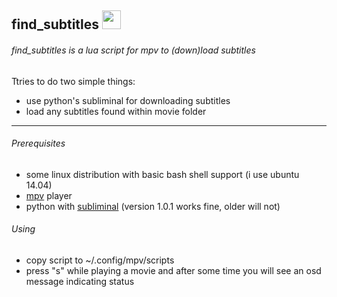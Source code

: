 ## find_subtitles <img src="https://cloud.githubusercontent.com/assets/8236909/9288343/8b64fb36-434a-11e5-980c-bd2cf67cb0a2.jpg" width="30">
###### find_subtitles is a lua script for mpv to (down)load subtitles
Ttries to do two simple things:
* use python's subliminal for downloading subtitles
* load any subtitles found within movie folder

------
###### Prerequisites
* some linux distribution with basic bash shell support (i use ubuntu 14.04)
* [mpv](http://mpv.io) player
* python with [subliminal](https://github.com/Diaoul/subliminal) (version 1.0.1 works fine, older will not)

###### Using
* copy script to ~/.config/mpv/scripts
* press "s" while playing a movie and after some time you will see an osd message indicating status

